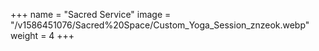 +++
name = "Sacred Service"
image = "/v1586451076/Sacred%20Space/Custom_Yoga_Session_znzeok.webp"
weight = 4
+++